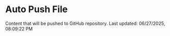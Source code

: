 # Auto Push File

Content that will be pushed to GitHub repository.
Last updated: 06/27/2025, 08:09:22 PM